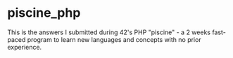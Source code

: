 # piscine_php

This is the answers I submitted during 42's PHP "piscine" - a 2 weeks fast-paced program to learn new languages and concepts with no prior experience.
